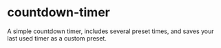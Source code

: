 # countdown-timer

A simple countdown timer, includes several preset times, and saves your last used timer as a custom preset.
